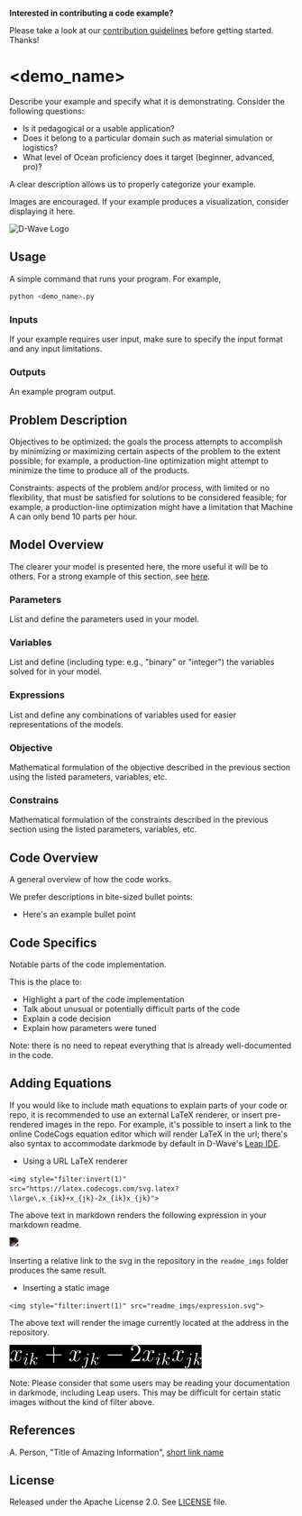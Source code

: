 **Interested in contributing a code example?** 

Please take a look at our [contribution guidelines](CONTRIBUTING.md) before
getting started. Thanks!

<!-- Before submitting your code, please delete the above code contribution
instructions and this comment as they will not be relevant in your code 
example README.md.-->

# <demo_name>

Describe your example and specify what it is demonstrating. Consider the
following questions:

* Is it pedagogical or a usable application?
* Does it belong to a particular domain such as material simulation or logistics? 
* What level of Ocean proficiency does it target (beginner, advanced, pro)? 

A clear description allows us to properly categorize your example.

Images are encouraged. If your example produces a visualization, consider
displaying it here.

![D-Wave Logo](dwave_logo.png)

## Usage

A simple command that runs your program. For example,

```bash
python <demo_name>.py
```

### Inputs
If your example requires user input, make sure to specify the input format and any input limitations.
### Outputs
An example program output.

## Problem Description 

Objectives to be optimized: the goals the process attempts to accomplish by minimizing or maximizing certain aspects of the problem to the extent possible; for example, a production-line optimization might attempt to minimize the time to produce all of the products.

Constraints: aspects of the problem and/or process, with limited or no flexibility, that must be satisfied for solutions to be considered feasible; for example, a production-line optimization might have a limitation that Machine A can only bend 10 parts per hour.

## Model Overview
The clearer your model is presented here, the more useful it will be to others. For a strong example of this section, see [here](https://github.com/dwave-examples/3d-bin-packing#model-overview).

### Parameters
List and define the parameters used in your model.

### Variables
List and define (including type: e.g., "binary" or "integer") the variables solved for in your model.

### Expressions
List and define any combinations of variables used for easier representations of the models.

### Objective
Mathematical formulation of the objective described in the previous section using the listed parameters, variables, etc.

### Constrains
Mathematical formulation of the constraints described in the previous section using the listed parameters, variables, etc.

## Code Overview

A general overview of how the code works.

We prefer descriptions in bite-sized bullet points:

* Here's an example bullet point

## Code Specifics

Notable parts of the code implementation.

This is the place to:

* Highlight a part of the code implementation
* Talk about unusual or potentially difficult parts of the code
* Explain a code decision
* Explain how parameters were tuned

Note: there is no need to repeat everything that is already well-documented in
the code.

## Adding Equations

If you would like to include math equations to explain parts of your code or repo,
it is recommended to use an external LaTeX renderer, or insert pre-rendered images in the repo.
For example, it's possible to insert a link to the online CodeCogs equation editor which will
render LaTeX in the url; there's also syntax to accommodate darkmode by default in D-Wave's [Leap IDE](https://ide.dwavesys.io).

 - Using a URL LaTeX renderer

`<img style="filter:invert(1)" src="https://latex.codecogs.com/svg.latex?\large\,x_{ik}+x_{jk}-2x_{ik}x_{jk}"> `

The above text in markdown renders the following expression in your markdown readme.

<img style="filter:invert(1)" src="https://latex.codecogs.com/svg.latex?\large\,x_{ik}+x_{jk}-2x_{ik}x_{jk}"> 

Inserting a relative link to the svg in the repository in the `readme_imgs`
folder produces the same result.

 - Inserting a static image

`<img style="filter:invert(1)" src="readme_imgs/expression.svg">`

The above text will render the image currently located at the address in the repository.

<img style="filter:invert(1)" src="readme_imgs/expression.svg">

Note: Please consider that some users may be reading your documentation in darkmode, including Leap users.
This may be difficult for certain static images without the kind of filter above.


## References

A. Person, "Title of Amazing Information", [short link
name](https://example.com/)

## License

Released under the Apache License 2.0. See [LICENSE](LICENSE) file.
